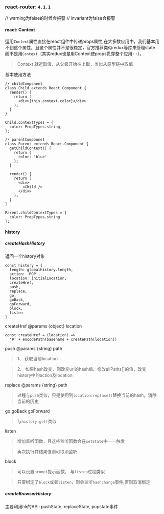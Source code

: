### react-router: `4.1.1`
// warning为false的时候会报警
// invariant为false会报警

#### react: Context

运用`Context`属性直接在react组件中传递props属性,在大多数应用中，我们基本用不到这个属性，且这个属性并不是很稳定，官方推荐类似redux等库来管理state而不是用`Context`（其实redux也是用Context使props贯穿整个应用- -）。

> Context 就近取值，从父级开始往上取，类似从原型链中取值

基本使用方法
```
// childComponent
class Child extends React.Component {
  render() {
    return (
      <div>{this.context.color}</div>
    );
  }
}

Child.contextTypes = {
  color: PropTypes.string,
};

// parentComponnet
class Parent extends React.Component {
  getChildContext() {
    return {
      color: 'blue'
    };
  }

  render() {
    return (
      <div>
        <Child />
      </div>
    );
  }
}

Parent.childContextTypes = {
  color: PropTypes.string
};
```

#### history
##### createHashHistory

返回一个history对象
```
const history = {
  length: globalHistory.length,
  action: 'POP',
  location: initialLocation,
  createHref,
  push,
  replace,
  go,
  goBack,
  goForward,
  block,
  listen
}
```

createHref @params {object} location

```
const createHref = (location) =>
  '#' + encodePath(basename + createPath(location))
```

push @params {string} path

> 1、 获取当前location

> 2、 如果hash改变，则改变url的hash值、修改allPaths[]的值，改变history中的action及location

replace @params {string} path

> 过程与`push`类似，只是使用到`location.replace()`替换当前的hash，消除当前的历史

go goBack goForward

> 与`history.go()`类似

listen

> 增加监听函数，且这些监听函数会在`setState`中一一触发

> 再次执行其结果值则可取消监听

block

> 可以设置`prompt`提示函数， 与`listen`过程类似

> 只要绑定了`block`或者`listen`，则会监听`hashchange`事件,否则取消绑定

##### createBrowserHistory

主要利用h5的API: pushState, replaceState, popstate事件
